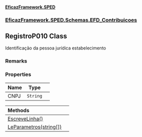 #### [EficazFramework.SPED](EficazFrameworkSPED.md 'EficazFramework SPED')
### [EficazFramework.SPED.Schemas.EFD_Contribuicoes](EficazFramework.SPED.Schemas.EFD_Contribuicoes.md 'EficazFramework.SPED.Schemas.EFD_Contribuicoes')

## RegistroP010 Class

Identificação da pessoa jurídica estabelecimento

### Remarks
### Properties

| Name | Type | |
| :--- | :---: | :--- |
| CNPJ | `String` |  |

| Methods | |
| :--- | :--- |
| [EscreveLinha()](EficazFramework.SPED.Schemas.EFD_Contribuicoes/RegistroP010/EscreveLinha().md 'EficazFramework.SPED.Schemas.EFD_Contribuicoes.RegistroP010.EscreveLinha()') | |
| [LeParametros(string[])](EficazFramework.SPED.Schemas.EFD_Contribuicoes/RegistroP010/LeParametros(string[]).md 'EficazFramework.SPED.Schemas.EFD_Contribuicoes.RegistroP010.LeParametros(string[])') | |
